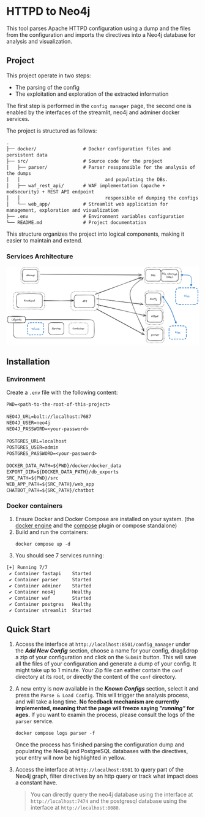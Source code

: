 # HTTPD to Neo4j

This tool parses Apache HTTPD configuration using a dump and the files from the configuration and imports the directives into a Neo4j database for analysis and visualization.

## Project

This project operate in two steps:
 - The parsing of the config
 - The exploitation and exploration of the extracted information

The first step is performed in the `config manager` page, the second one is enabled by the interfaces of the streamlit, neo4j and adminer docker services.

The project is structured as follows:
```
.
├── docker/                 # Docker configuration files and persistent data
├── src/                    # Source code for the project
│   ├── parser/             # Parser ressponsible for the analysis of the dumps
│   │                               and populating the DBs.
│   ├── waf_rest_api/       # WAF implementation (apache + modsecurity) + REST API endpoint
│   │                               responsible of dumping the configs
│   └── web_app/            # Streamlit web application for management, exploration and visualization
├── .env                    # Environment variables configuration
└── README.md               # Project documentation
```

This structure organizes the project into logical components, making it easier to maintain and extend.

### Services Architecture
![Architecture](images/architecture.png)

## Installation

### Environment
Create a `.env` file with the following content:

   ```
   PWD=<path-to-the-root-of-this-project>

   NEO4J_URL=bolt://localhost:7687
   NEO4J_USER=neo4j
   NEO4J_PASSWORD=<your-password>

   POSTGRES_URL=localhost
   POSTGRES_USER=admin
   POSTGRES_PASSWORD=<your-password>

   DOCKER_DATA_PATH=${PWD}/docker/docker_data
   EXPORT_DIR=${DOCKER_DATA_PATH}/db_exports
   SRC_PATH=${PWD}/src
   WEB_APP_PATH=${SRC_PATH}/web_app
   CHATBOT_PATH=${SRC_PATH}/chatbot
   ```

### Docker containers

1. Ensure Docker and Docker Compose are installed on your system. (the [docker engine](https://docs.docker.com/engine/install/) and the [compose](https://docs.docker.com/compose/install/) plugin or compose standalone)
1. Build and run the containers:
   ```
   docker compose up -d
   ```
1. You should see 7 services running:
```
[+] Running 7/7
 ✔ Container fastapi    Started
 ✔ Container parser     Started
 ✔ Container adminer    Started
 ✔ Container neo4j      Healthy
 ✔ Container waf        Started
 ✔ Container postgres   Healthy
 ✔ Container streamlit  Started
 ```

## Quick Start

1. Access the interface at `http://localhost:8501/config_manager` under the **_Add New Config_** section, choose a name for your config, drag&drop a zip of your configuration and click on the `Submit` button. This will save all the files of your configuration and generate a dump of your config. It might take up to 1 minute.
Your Zip file can eather contain the `conf` directory at its root, or directly the content of the `conf` directory.

2. A new entry is now available in the **_Known Configs_** section, select it and press the `Parse & Load Config`. This will trigger the analysis process, and will take a long time. **No feedback mechanism are currently implemented, meaning that the page will freeze saying _"running"_ for ages.** If you want to examin the process, please consult the logs of the `parser` service.
   ```console
   docker compose logs parser -f
   ```
   Once the process has finished parsing the configuration dump and populating the Neo4j and PostgreSQL databases with the directives, your entry will now be highlighted in yellow.

3. Access the interface at `http://localhost:8501` to query part of the Neo4j graph, filter directives by an http query or track what impact does a constant have.
   > You can directly query the neo4j database using the interface at `http://localhost:7474` and the postgresql database using the interface at `http://localhost:8080`.
